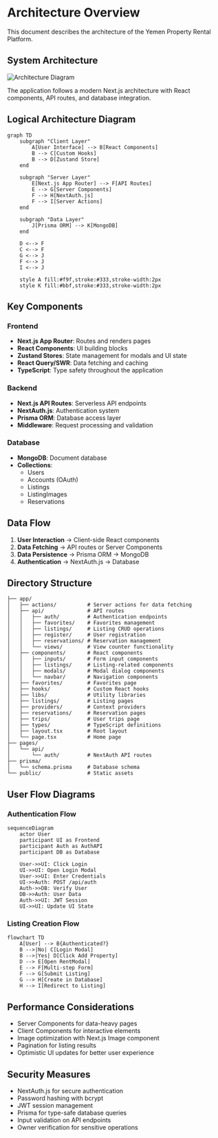 # Architecture Overview

This document describes the architecture of the Yemen Property Rental Platform.

## System Architecture

![Architecture Diagram](/docs/images/architecture-diagram.png)

The application follows a modern Next.js architecture with React components, API routes, and database integration.

## Logical Architecture Diagram

```mermaid
graph TD
    subgraph "Client Layer"
        A[User Interface] --> B[React Components]
        B --> C[Custom Hooks]
        B --> D[Zustand Store]
    end
    
    subgraph "Server Layer"
        E[Next.js App Router] --> F[API Routes]
        E --> G[Server Components]
        F --> H[NextAuth.js]
        F --> I[Server Actions]
    end
    
    subgraph "Data Layer"
        J[Prisma ORM] --> K[MongoDB]
    end
    
    D <--> F
    C <--> F
    G <--> J
    F <--> J
    I <--> J
    
    style A fill:#f9f,stroke:#333,stroke-width:2px
    style K fill:#bbf,stroke:#333,stroke-width:2px
```

## Key Components

### Frontend

- **Next.js App Router**: Routes and renders pages
- **React Components**: UI building blocks
- **Zustand Stores**: State management for modals and UI state
- **React Query/SWR**: Data fetching and caching
- **TypeScript**: Type safety throughout the application

### Backend

- **Next.js API Routes**: Serverless API endpoints
- **NextAuth.js**: Authentication system
- **Prisma ORM**: Database access layer
- **Middleware**: Request processing and validation

### Database

- **MongoDB**: Document database
- **Collections**:
  - Users
  - Accounts (OAuth)
  - Listings
  - ListingImages
  - Reservations

## Data Flow

1. **User Interaction** → Client-side React components
2. **Data Fetching** → API routes or Server Components
3. **Data Persistence** → Prisma ORM → MongoDB
4. **Authentication** → NextAuth.js → Database

## Directory Structure

```
├── app/
│   ├── actions/          # Server actions for data fetching
│   ├── api/              # API routes
│   │   ├── auth/         # Authentication endpoints
│   │   ├── favorites/    # Favorites management
│   │   ├── listings/     # Listing CRUD operations
│   │   ├── register/     # User registration
│   │   ├── reservations/ # Reservation management
│   │   └── views/        # View counter functionality
│   ├── components/       # React components
│   │   ├── inputs/       # Form input components
│   │   ├── listings/     # Listing-related components
│   │   ├── modals/       # Modal dialog components
│   │   └── navbar/       # Navigation components
│   ├── favorites/        # Favorites page
│   ├── hooks/            # Custom React hooks
│   ├── libs/             # Utility libraries
│   ├── listings/         # Listing pages
│   ├── providers/        # Context providers
│   ├── reservations/     # Reservation pages
│   ├── trips/            # User trips page
│   ├── types/            # TypeScript definitions
│   ├── layout.tsx        # Root layout
│   └── page.tsx          # Home page
├── pages/
│   └── api/
│       └── auth/         # NextAuth API routes
├── prisma/
│   └── schema.prisma     # Database schema
└── public/               # Static assets
```

## User Flow Diagrams

### Authentication Flow

```mermaid
sequenceDiagram
    actor User
    participant UI as Frontend
    participant Auth as AuthAPI
    participant DB as Database
    
    User->>UI: Click Login
    UI->>UI: Open Login Modal
    User->>UI: Enter Credentials
    UI->>Auth: POST /api/auth
    Auth->>DB: Verify User
    DB->>Auth: User Data
    Auth->>UI: JWT Session
    UI->>UI: Update UI State
```

### Listing Creation Flow

```mermaid
flowchart TD
    A[User] --> B{Authenticated?}
    B -->|No| C[Login Modal]
    B -->|Yes| D[Click Add Property]
    D --> E[Open RentModal]
    E --> F[Multi-step Form]
    F --> G[Submit Listing]
    G --> H[Create in Database]
    H --> I[Redirect to Listing]
```

## Performance Considerations

- Server Components for data-heavy pages
- Client Components for interactive elements
- Image optimization with Next.js Image component
- Pagination for listing results
- Optimistic UI updates for better user experience

## Security Measures

- NextAuth.js for secure authentication
- Password hashing with bcrypt
- JWT session management
- Prisma for type-safe database queries
- Input validation on API endpoints
- Owner verification for sensitive operations 